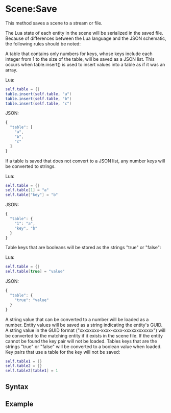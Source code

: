 # Scene:Save #
This method saves a scene to a stream or file.

The Lua state of each entity in the scene will be serialized in the saved file. Because of differences between the Lua language and the JSON schematic, the following rules should be noted:

A table that contains only numbers for keys, whose keys include each integer from 1 to the size of the table, will be saved as a JSON list. This occurs when table.insert() is used to insert values into a table as if it was an array.

Lua:
```lua
self.table = {}
table.insert(self.table, "a")
table.insert(self.table, "b")
table.insert(self.table, "c")
```
JSON:
```js
{
  "table": [
    "a",
    "b",
    "c"
  ]
}
```
If a table is saved that does not convert to a JSON list, any number keys will be converted to strings.

Lua:
```lua
self.table = {}
self.table[1] = "a"
self.table["key"] = "b"
```
JSON:
```js
{
  "table": {
    "1": "a",
    "key", "b"
  }
}
```
Table keys that are booleans will be stored as the strings "true" or "false":

Lua:
```lua
self.table = {}
self.table[true] = "value"
```
JSON:
```js
{
  "table": {
    "true": "value"
  }
}
```
A string value that can be converted to a number will be loaded as a number.
Entity values will be saved as a string indicating the entity's GUID.
A string value in the GUID format ("xxxxxxxx-xxxx-xxxx-xxxxxxxxxxxx") will be converted to the matching entity if it exists in the scene file. If the entity cannot be found the key pair will not be loaded.
Tables keys that are the strings "true" or "false" will be converted to a boolean value when loaded.
Key pairs that use a table for the key will not be saved:
```lua
self.table1 = {}
self.table2 = {}
self.table2[table1] = 1
```
## Syntax ##

## Example ##
